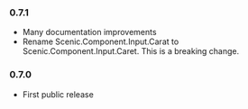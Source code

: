 ### 0.7.1
* Many documentation improvements
* Rename Scenic.Component.Input.Carat to Scenic.Component.Input.Caret. This is a breaking change.

### 0.7.0
* First public release